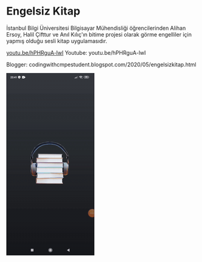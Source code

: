 # Engelsiz Kitap

İstanbul Bilgi Üniversitesi Bilgisayar Mühendisliği öğrencilerinden Alihan Ersoy, Halil Çifttur ve Anıl Kılıç'ın 
bitime projesi olarak görme engelliler için yapmış olduğu sesli kitap uygulamasıdır.

[youtu.be/hPHRguA-lwI](#Youtube)
Youtube: youtu.be/hPHRguA-lwI

Blogger: codingwithcmpestudent.blogspot.com/2020/05/engelsizkitap.html


![](Medya1.gif)

